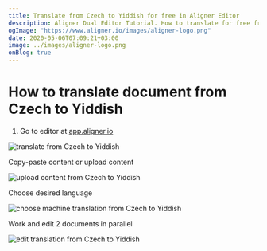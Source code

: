 ```yaml
---
title: Translate from Czech to Yiddish for free in Aligner Editor
description: Aligner Dual Editor Tutorial. How to translate for free from Czech to Yiddish. Aligner is multilingual document management platform. 
ogImage: "https://www.aligner.io/images/aligner-logo.png"
date: 2020-05-06T07:09:21+03:00
image: ../images/aligner-logo.png
onBlog: true
---
```


# How to translate document from Czech to Yiddish

1. Go to editor at [app.aligner.io](https://app.aligner.io "Aligner App web page")

![translate from Czech to Yiddish](../aligner-blank-editor.png "translate from Czech to Yiddish")

Copy-paste content or upload content

![upload content from Czech to Yiddish](../aligner-uploaded-document.png "upload content from Czech to Yiddish")

Choose desired language

![choose machine translation from Czech to Yiddish](../aligner-language-dropdown.png "choose machine translation from Czech to Yiddish")

Work and edit 2 documents in parallel

![edit translation from Czech to Yiddish](../aligner-double-sitded-editor.png "edit translation from Czech to Yiddish")

